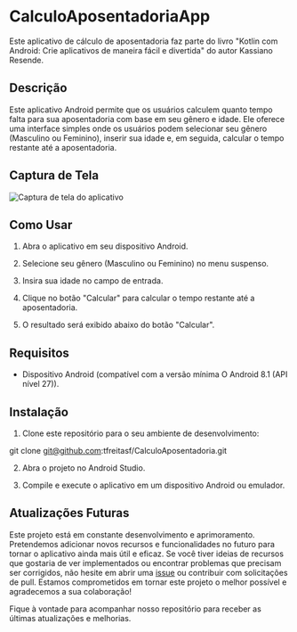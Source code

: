 # CalculoAposentadoriaApp

Este aplicativo de cálculo de aposentadoria faz parte do livro "Kotlin com Android: Crie aplicativos de maneira fácil e divertida" do autor Kassiano Resende.


## Descrição

Este aplicativo Android permite que os usuários calculem quanto tempo falta para sua aposentadoria com base em seu gênero e idade. Ele oferece uma interface simples onde os usuários podem selecionar seu gênero (Masculino ou Feminino), inserir sua idade e, em seguida, calcular o tempo restante até a aposentadoria.

## Captura de Tela


![Captura de tela do aplicativo](https://github.com/tfreitasf/CalculoAposentadoria/assets/83042767/c55aae0f-7021-49c4-b077-b5ac149254ed)


## Como Usar

1. Abra o aplicativo em seu dispositivo Android.

2. Selecione seu gênero (Masculino ou Feminino) no menu suspenso.

3. Insira sua idade no campo de entrada.

4. Clique no botão "Calcular" para calcular o tempo restante até a aposentadoria.

5. O resultado será exibido abaixo do botão "Calcular".

## Requisitos

- Dispositivo Android (compatível com a versão mínima O Android 8.1 (API nível 27)).

## Instalação

1. Clone este repositório para o seu ambiente de desenvolvimento:

git clone git@github.com:tfreitasf/CalculoAposentadoria.git

2. Abra o projeto no Android Studio.

3. Compile e execute o aplicativo em um dispositivo Android ou emulador.

## Atualizações Futuras

Este projeto está em constante desenvolvimento e aprimoramento. Pretendemos adicionar novos recursos e funcionalidades no futuro para tornar o aplicativo ainda mais útil e eficaz. Se você tiver ideias de recursos que gostaria de ver implementados ou encontrar problemas que precisam ser corrigidos, não hesite em abrir uma [issue](https://github.com/tfreitasf/CalculoAposentadoria/issues) ou contribuir com solicitações de pull. Estamos comprometidos em tornar este projeto o melhor possível e agradecemos a sua colaboração!

Fique à vontade para acompanhar nosso repositório para receber as últimas atualizações e melhorias.

